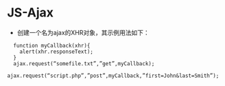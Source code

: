 # JS-Ajax

- 创建一个名为ajax的XHR对象，其示例用法如下：

```
  function myCallback(xhr){ 
    alert(xhr.responseText); 
  }
  ajax.request(“somefile.txt”,”get”,myCallback);
  ajax.request(“script.php”,”post”,myCallback,”first=John&last=Smith”);
```


